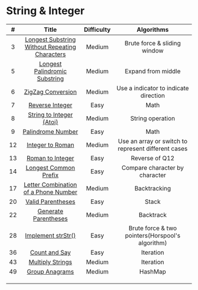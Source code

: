 # String & Integer
| # | Title | Difficulty |Algorithms|
| :-----:| :----: | :----: |:----:| 
|3|[Longest Substring Without Repeating Characters](https://github.com/yuxuanm/Leetcode-Java/blob/master/Leetcode/src/stringandinteger/Q3LongestSubstringWithoutRepeatingCharacters.java)| Medium | Brute force & sliding window|
|5|[Longest Palindromic Substring](https://github.com/yuxuanm/Leetcode-Java/blob/master/Leetcode/src/stringandinteger/Q5LongestPalindromicSubstring.java)| Medium | Expand from middle|
|6|[ZigZag Conversion](https://github.com/yuxuanm/Leetcode-Java/blob/master/Leetcode/src/stringandinteger/Q6ZigZagConversion.java)| Medium | Use a indicator to indicate direction|
|7|[Reverse Integer](https://github.com/yuxuanm/Leetcode-Java/blob/master/Leetcode/src/stringandinteger/Q7ReverseInteger.java)|Easy|Math|
|8|[String to Integer (Atoi)](https://github.com/yuxuanm/Leetcode-Java/blob/master/Leetcode/src/stringandinteger/Q8StringToIntegerATOI.java)| Medium |String operation|
|9|[Palindrome Number](https://github.com/yuxuanm/Leetcode-Java/blob/master/Leetcode/src/stringandinteger/Q9PalindromeNumber.java)| Easy | Math |
|12|[Integer to Roman](https://github.com/yuxuanm/Leetcode-Java/blob/master/Leetcode/src/stringandinteger/Q12IntegerToRoman.java)| Medium |Use an array or switch to represent different cases|
|13|[Roman to Integer](https://github.com/yuxuanm/Leetcode-Java/blob/master/Leetcode/src/stringandinteger/Q13RomanToInteger.java)| Easy |Reverse of Q12|
|14|[Longest Common Prefix](https://github.com/yuxuanm/Leetcode-Java/blob/master/Leetcode/src/stringandinteger/Q14LogestCommonPrefix.java)| Easy |Compare character by character|
|17|[Letter Combination of a Phone Number](https://github.com/yuxuanm/Leetcode-Java/blob/master/Leetcode/src/stringandinteger/Q17LetterCombinationsOfPhoneNumber.java)| Medium |Backtracking|
|20|[Valid Parentheses](https://github.com/yuxuanm/Leetcode-Java/blob/master/Leetcode/src/stringandinteger/Q20ValidParentheses.java)| Easy |Stack|
|22|[Generate Parentheses](https://github.com/yuxuanm/Leetcode-Java/blob/master/Leetcode/src/stringandinteger/Q22GenerateParentheses.java)| Medium |Backtrack|
|28|[Implement strStr()](https://github.com/yuxuanm/Leetcode-Java/blob/master/Leetcode/src/stringandinteger/Q28ImplementStrStr.java)|Easy |Brute force & two pointers(Horspool's algorithm) |
|36|[Count and Say](https://github.com/yuxuanm/Leetcode-Java/blob/master/Leetcode/src/stringandinteger/Q38CountAndSay.java)| Easy |Iteration|
|43|[Multiply Strings](https://github.com/yuxuanm/Leetcode-Java/blob/master/Leetcode/src/stringandinteger/Q43MultiplyStrings.java)| Medium |Iteration|
|49|[Group Anagrams](https://github.com/yuxuanm/Leetcode-Java/blob/master/Leetcode/src/stringandinteger/Q49GroupAnagrams.java)| Medium |HashMap|
||[]()|  ||
||[]()|  ||
||[]()|  ||

